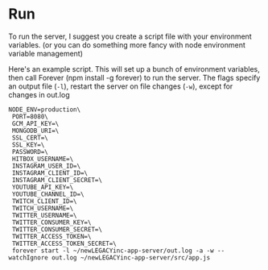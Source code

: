 # Run

To run the server, I suggest you create a script file with your environment variables.
(or you can do something more fancy with node environment variable management)

Here's an example script. This will set up a bunch of environment variables,
then call Forever (npm install -g forever) to run the server.
The flags specify an output file (`-l`), restart the server on file changes (`-w`),
except for changes in out.log

```
NODE_ENV=production\
 PORT=8080\
 GCM_API_KEY=\
 MONGODB_URI=\
 SSL_CERT=\
 SSL_KEY=\
 PASSWORD=\
 HITBOX_USERNAME=\
 INSTAGRAM_USER_ID=\
 INSTAGRAM_CLIENT_ID=\
 INSTAGRAM_CLIENT_SECRET=\
 YOUTUBE_API_KEY=\
 YOUTUBE_CHANNEL_ID=\
 TWITCH_CLIENT_ID=\
 TWITCH_USERNAME=\
 TWITTER_USERNAME=\
 TWITTER_CONSUMER_KEY=\
 TWITTER_CONSUMER_SECRET=\
 TWITTER_ACCESS_TOKEN=\
 TWITTER_ACCESS_TOKEN_SECRET=\
 forever start -l ~/newLEGACYinc-app-server/out.log -a -w --watchIgnore out.log ~/newLEGACYinc-app-server/src/app.js
```
